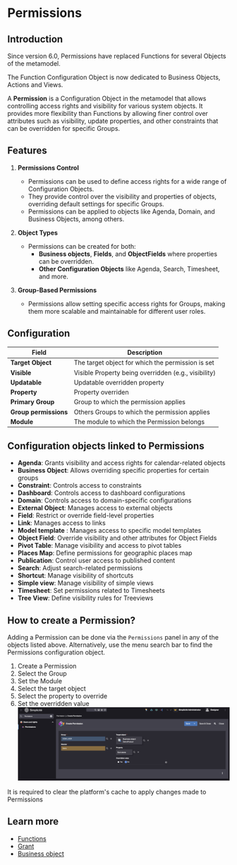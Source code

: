 # Permissions

## Introduction

Since version 6.0, Permissions have replaced Functions for several Objects of the metamodel.  

The Function Configuration Object is now dedicated to Business Objects, Actions and Views.  

A **Permission** is a Configuration Object in the metamodel that allows controlling access rights and visibility for various system objects. It provides more flexibility than Functions by allowing finer control over attributes such as visibility, update properties, and other constraints that can be overridden for specific Groups.  

## Features

1. **Permissions Control**
    - Permissions can be used to define access rights for a wide range of Configuration Objects.  
    - They provide control over the visibility and properties of objects, overriding default settings for specific Groups.  
    - Permissions can be applied to objects like Agenda, Domain, and Business Objects, among others.  

2. **Object Types**
    - Permissions can be created for both:
        - **Business objects**, **Fields**, and **ObjectFields** where properties can be overridden.  
        - **Other Configuration Objects** like Agenda, Search, Timesheet, and more.  

3. **Group-Based Permissions**
    - Permissions allow setting specific access rights for Groups, making them more scalable and maintainable for different user roles.  

## Configuration

| Field | Description |
| ----- | ----------- |
| **Target Object** | The target object for which the permission is set |
| **Visible** | Visible Property being overridden (e.g., visibility) |
| **Updatable** | Updatable overridden property |
| **Property** | Property overriden |
| **Primary Group** | Group to which the permission applies |
| **Group permissions** | Others Groups to which the permission applies |
| **Module** | The module to which the Permission belongs |

## Configuration objects linked to Permissions

- **Agenda**: Grants visibility and access rights for calendar-related objects  
- **Business Object**: Allows overriding specific properties for certain groups  
- **Constraint**: Controls access to constraints  
- **Dashboard**: Controls access to dashboard configurations  
- **Domain**: Controls access to domain-specific configurations  
- **External Object**: Manages access to external objects  
- **Field**: Restrict or override field-level properties
- **Link**: Manages access to links  
- **Model template** : Manages access to specific model templates  
- **Object Field**: Override visibility and other attributes for Object Fields
- **Pivot Table**: Manage visibility and access to pivot tables  
- **Places Map**: Define permissions for geographic places map    
- **Publication**: Control user access to published content    
- **Search**: Adjust search-related permissions  
- **Shortcut**: Manage visibility of shortcuts  
- **Simple view**: Manage visibility of simple views    
- **Timesheet**: Set permissions related to Timesheets  
- **Tree View**: Define visibility rules for Treeviews  

## How to create a Permission?

Adding a Permission can be done via the `Permissions` panel in any of the objects listed above. Alternatively, use the menu search bar to find the Permissions configuration object.

1. Create a Permission  
2. Select the Group  
3. Set the Module  
4. Select the target object  
5. Select the property to override  
6. Set the overridden value  
![](permissions.png)

<div class="warning">
It is required to clear the platform's cache to apply changes made to Permissions
</div>

## Learn more

- [Functions](/lesson/docs/platform/usersrights/function)
- [Grant](/lesson/docs/platform/usersrights/grant)
- [Business object](/lesson/docs/platform/businessobjects/business-objects/business-objects)
  

